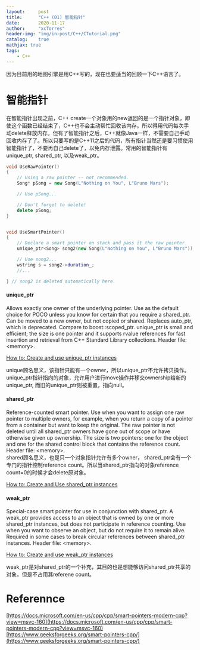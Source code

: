 ```yaml
---
layout:     post
title:      "C++ (01) 智能指针"
date:       2020-11-17
author:     "xcTorres"
header-img: "img/in-post/C++/CTutorial.png"
catalog:    true
mathjax: true
tags:
    - C++
---  
```


因为目前用的地图引擎是用C++写的，现在也要适当的回顾一下C++语言了。


# 智能指针
在智能指针出现之前，C++ create一个对象用的new返回的是一个指针对象，即使这个函数已经结束了，C++也不会主动帮忙回收该内存。所以得用代码每次手动delete释放内存。但有了智能指针之后，C++就像Java一样，不需要自己手动回收内存了了。所以只要写的是C++11之后的代码，所有指针当然还是要习惯使用智能指针了，不要再自己delete了，以免内存泄露。常用的智能指针有unique_ptr, shared_ptr, 以及weak_ptr。

```cpp
void UseRawPointer()
{
    // Using a raw pointer -- not recommended.
    Song* pSong = new Song(L"Nothing on You", L"Bruno Mars"); 

    // Use pSong...

    // Don't forget to delete!
    delete pSong;   
}


void UseSmartPointer()
{
    // Declare a smart pointer on stack and pass it the raw pointer.
    unique_ptr<Song> song2(new Song(L"Nothing on You", L"Bruno Mars"));

    // Use song2...
    wstring s = song2->duration_;
    //...

} // song2 is deleted automatically here.
```

#### unique_ptr
Allows exactly one owner of the underlying pointer. Use as the default choice for POCO unless you know for certain that you require a shared_ptr. Can be moved to a new owner, but not copied or shared. Replaces auto_ptr, which is deprecated. Compare to boost::scoped_ptr. unique_ptr is small and efficient; the size is one pointer and it supports rvalue references for fast insertion and retrieval from C++ Standard Library collections. Header file:  \<memory>\.   

[How to: Create and use unique_ptr instances](https://docs.microsoft.com/en-us/cpp/cpp/how-to-create-and-use-unique-ptr-instances?view=msvc-160)  

unique顾名思义，该指针只能有一个owner，所以unique_ptr不允许拷贝操作。unique_ptr指针指向的对象，允许用户进行move操作并移交ownership给新的unique_ptr, 而旧的unique_ptr则被重置，指向null。

#### shared_ptr  
Reference-counted smart pointer. Use when you want to assign one raw pointer to multiple owners, for example, when you return a copy of a pointer from a container but want to keep the original. The raw pointer is not deleted until all shared_ptr owners have gone out of scope or have otherwise given up ownership. The size is two pointers; one for the object and one for the shared control block that contains the reference count. Header file:  \<memory>\.   
shared顾名思义，也是只一个对象指针允许有多个owner， shared_ptr会有一个专门的指针控制reference count。所以当shared_ptr指向的对象reference count=0的时候才会delete原对象。


[How to: Create and Use shared_ptr instances](https://docs.microsoft.com/en-us/cpp/cpp/how-to-create-and-use-shared-ptr-instances?view=msvc-160)

#### weak_ptr
Special-case smart pointer for use in conjunction with shared_ptr. A weak_ptr provides access to an object that is owned by one or more shared_ptr instances, but does not participate in reference counting. Use when you want to observe an object, but do not require it to remain alive. Required in some cases to break circular references between shared_ptr instances. Header file: \<memory>\.

[How to: Create and use weak_ptr instances](https://docs.microsoft.com/en-us/cpp/cpp/how-to-create-and-use-weak-ptr-instances?view=msvc-160)    

weak_ptr是对shared_ptr的一个补充，其目的也是想能够访问shared_ptr共享的对象，但是不占用其referene count。



# Referennce  
[https://docs.microsoft.com/en-us/cpp/cpp/smart-pointers-modern-cpp?view=msvc-160](https://docs.microsoft.com/en-us/cpp/cpp/smart-pointers-modern-cpp?view=msvc-160)
[https://www.geeksforgeeks.org/smart-pointers-cpp/](https://www.geeksforgeeks.org/smart-pointers-cpp/)